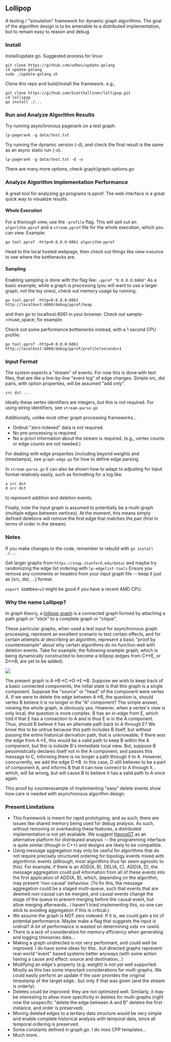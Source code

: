 ## Lollipop
A testing / "simulation" framework for dynamic graph algorithms. 
The goal of the algorithm design is to be amenable to a distributed implementation, but to remain easy to reason and debug.

### Install

Install/update go. Suggested process for linux:
```
git clone https://github.com/udhos/update-golang
cd update-golang
sudo ./update-golang.sh
```

Clone this repo and build/install the framework. e.g.,
```
git clone https://github.com/ScottSallinen/lollipop.git
cd lollipop
go install ./...
```

### Run and Analyze Algorithm Results

Try running asynchronous pagerank on a test graph:
```
lp-pagerank -g data/test.txt
```

Try running the dynamic version (-d), and check the final result is the same as an async static run (-o).
```
lp-pagerank -g data/test.txt -d -o
```

There are many more options, check graph/graph-options.go

### Analyze Algorithm Implementation Performance

A great tool for analyzing go programs is pprof. The web interface is a great quick way to visualize results.

#### Whole Execution

For a thorough view, use the `-profile` flag. This will spit out an `algorithm.pprof` and a `stream.pprof` file for the whole execution, which you can view. Example:
```
go tool pprof -http=0.0.0.0:6061 algorithm.pprof
```

Head to the local hosted webpage, then check out things like view->source to see where the bottlenecks are.

#### Sampling

Enabling sampling is done with the flag like: `-pprof "0.0.0.0:6060"`
As a basic example; while a graph is processing (you will want to use a larger graph, not the toy ones), check out memory usage by running:
```
go tool pprof -http=0.0.0.0:6061  http://localhost:6060/debug/pprof/heap
```
and then go to localhost:6061 in your browser. Check out sample->inuse_space, for example.

Check out some performance bottlenecks instead, with a 1 second CPU profile:
```
go tool pprof -http=0.0.0.0:6061  http://localhost:6060/debug/pprof/profile?seconds=1
```

### Input Format

The system expects a "stream" of events. For now this is done with text files, that are like a line-by-line "event log" of edge changes.
Simple src, dst pairs, with option properties, will be assumed "add only".
```
src dst ...
```

Ideally these vertex identifiers are integers, but this is not required. For using string identifiers, see `stream-parse.go`

Additionally, unlike most other graph processing frameworks...
- Ordinal "zero indexed" data is not required.
- No pre-processing is required. 
- No a-priori information about the stream is required. (e.g., vertex counts or edge counts are not needed.)

For dealing with edge properties (including beyond weights and timestamps), see `graph-edge.go` for how to define edge parsing.

In `stream-parse.go` it can also be shown how to adapt to adjusting for input format relatively easily, such as formatting for a log like:
```
a src dst
d src dst
```
to represent addition and deletion events.

Finally, note the input graph is assumed to potentially be a multi-graph (multiple edges between vertices).
At the moment, this means simply defined deletions will remove the first edge that matches the pair (first in terms of order in the stream).

### Notes

If you make changes to the code, remember to rebuild with `go install ./...`

Get larger graphs from `https://snap.stanford.edu/data/` and maybe try randomizing the edge list ordering with `lp-edgelist-tools`
Ensure you remove any comments or headers from your input graph file -- keep it just as [src, dst, ...] format.

`export GOAMD64=v3` might be good if you have a recent AMD CPU.

### Why the name Lollipop?

In graph theory, a [lollipop graph](https://mathworld.wolfram.com/LollipopGraph.html) is a connected graph formed by attaching a path graph or "stick" to a complete graph or "clique".

These particular graphs, when used a test input for asynchronous graph processing, represent an excellent scenario to test certain effects, and for certain attempts at describing an algorithm, represent a basic "proof by counterexample" about why certain algorithms do no function well with deletion events.
Take for example, the following example graph, which is being dynamically constructed to become a lollipop (edges from C<->E, or D<->B, are yet to be added).

![](https://i.imgur.com/7eVa1Cp.png)

The present graph is A->B->C->D->E->B. Suppose we wish to keep track of a basic connected components; the initial state is that this graph is a single component. Suppose the "source" or "head" of the component were vertex A. If we were to delete the edge between A->B, the question is, should vertex B believe it is no longer in the "A" component? The simple answer, viewing the whole graph, is obviously yes. However, when a vertex's view is only local, the question is more complex. B has an in-edge from E, which told it that E has a connection to A and is thus E is in the A component. Thus, should B believe it has an alternate path back to A through E? We know this to be untrue because this path includes B itself, but without passing the entire historical derivation path, that is unknowable; if there *was* the edge from A->E, this would be a valid path to keep B within the A component, but this is outside B's immediate local view. But, suppose B pessimistically declares itself not in the A component, and passes this message to C, informing there is no longer a path through it to A. However, concurrently, we add the edge D->B. In this case, D still believes to be a part of component A, and informs B that it can now connect to A through it... which, will be wrong, but will cause B to believe it has a valid path to A once again.

This proof by counterexample of implementing "easy" delete events show how care is needed with asynchronous algorithm design.


### Present Limitations

- This framework is meant for rapid prototyping, and as such, there are issues like shared memory being used for debug analysis. As such, without removing or overhauling these features, a distributed implementation is not yet available. We suggest [HavoqGT]([link](https://github.com/LLNL/havoqgt)) as an alternative platform for distributed analysis -- the programming interface is quite similar (though in C++) and designs are likely to be compatible.
- Using message aggregation may only be useful for algorithms that do not require precisely structured ordering for topology events mixed with algorithmic events (although, most algorithms thus far seem agnostic to this). For example, if there is an ADD(A, B), DEL(A, C), ADD(A, D), the message aggregation could pull information from all of these events into the first application of ADD(A, B), which, depending on the algorithm, may present 'non-causal' behaviour. (To fix this, the message aggregation could be a staged multi-queue, such that events that are deemed non-causal can be merged, and causal events change the stage of the queue to prevent merging before the causal event, but allow merging afterwards.. I haven't tried implementing this, so one can stick to avoiding aggregation if this is critical.)
- We assume the graph is NOT zero indexed. If it is, we could gain a lot of potential performance. Maybe make a flag that suggests the input is ordinal? A lot of performance is wasted on determining vidx <-> rawId.
- There is a lack of consideration for memory efficiency when generating and logging timeseries data...
- Making a graph undirected is not very performant, and could well be improved. I do have some ideas for this.. but directed graphs represent real-world "event" based systems better anyways (with some action having a cause and effect: source and destination...)
- Modifying an edge's property (e.g. weight) is not yet well supported. Mostly as this has some important considerations for multi-graphs. We could easily perform an update if the user provides the original timestamp of the target edge.. but only if that was given (and the stream is orderly).
- Deletes could be improved; they are not optimized well. Similarly, it may be interesting to allow more specificity in deletes for multi-graphs (right now the unspecific "delete the edge between A and B" deletes the first instance, and order is preserved).
- Moving deleted edges to a tertiary data structure would be very simple and enable complete historical analysis with temporal data, since all temporal ordering is preserved.
- Some constants defined in graph.go. I do miss CPP templates...
- Much more..
